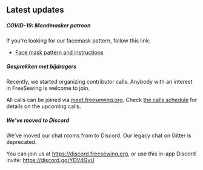 ---
---

## Latest updates

##### COVID-19: Mondmasker patroon

If you're looking for our facemask pattern, follow this link:

 - [Face mask pattern and instructions](/blog/facemask-frenzy)


##### Gesprekken met bijdragers

Recently, we started organizing contributor calls. Anybody with an interest in FreeSewing is welcome to join.

All calls can be joined via [meet.freesewing.org](https://meet.freesewing.org/). Check [the calls schedule](/community/calls/) for details on the upcoming calls.

##### We've moved to Discord

We've moved our chat rooms from to Discord. Our legacy chat on Gitter is deprecated.

You can join us at https://discord.freesewing.org, or use this in-app Discord invite: https://discord.gg/YDV4GvU

